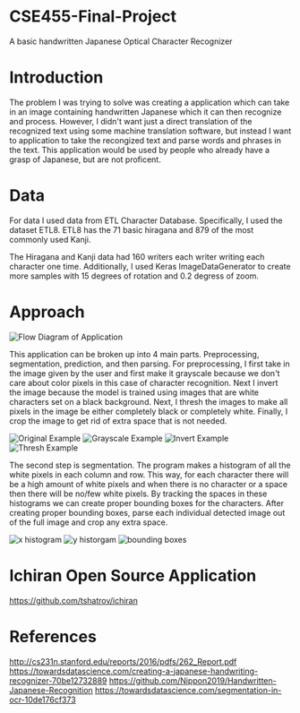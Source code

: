 # CSE455-Final-Project
A basic handwritten Japanese Optical Character Recognizer

# Introduction
The problem I was trying to solve was creating a application which can take in an image containing handwritten Japanese which it can then recognize and process. However, I didn't want just a direct translation of the recognized text using some machine translation software, but instead I want to application to take the recongized text and parse words and phrases in the text. This application would be used by people who already have a grasp of Japanese, but are not proficent.

# Data
For data I used data from ETL Character Database. Specifically, I used the dataset ETL8. ETL8 has the 71 basic hiragana and 879 of the most commonly used Kanji.

The Hiragana and Kanji data had 160 writers each writer writing each character one time. Additionally, I used Keras ImageDataGenerator to create more samples with 15 degrees of rotation and 0.2 degress of zoom.

# Approach
![Flow Diagram of Application](./Images/FlowDiagram.png)

This application can be broken up into 4 main parts. Preprocessing, segmentation, prediction, and then parsing. 
For preprocessing, I first take in the image given by the user and first make it grayscale because we don't care about color pixels in this case of character recognition. Next I invert the image because the model is trained using images that are white characters set on a black background. Next, I thresh the images to make all pixels in the image be either completely black or completely white. Finally, I crop the image to get rid of extra space that is not needed. 

![Original Example](./Images/original_resize.jpg)
![Grayscale Example](./Images/gray_resize.jpg)
![Invert Example](./Images/invert_resize.jpg)
![Thresh Example](./Images/thresh_resize.jpg)

The second step is segmentation. The program makes a histogram of all the white pixels in each column and row. This way, for each character there will be a high amount of white pixels and when there is no character or a space then there will be no/few white pixels. By tracking the spaces in these histograms we can create proper bounding boxes for the characters. After creating proper bounding boxes, parse each individual detected image out of the full image and crop any extra space.

![x histogram](./Images/x_hist_resize.png)
![y historgam](./Images/y_hist_resize.png)
![bounding boxes](./Images/bounding_boxes_resize.jpg)

# Ichiran Open Source Application
https://github.com/tshatrov/ichiran
# References
http://cs231n.stanford.edu/reports/2016/pdfs/262_Report.pdf 
https://towardsdatascience.com/creating-a-japanese-handwriting-recognizer-70be12732889 
https://github.com/Nippon2019/Handwritten-Japanese-Recognition 
https://towardsdatascience.com/segmentation-in-ocr-10de176cf373 

